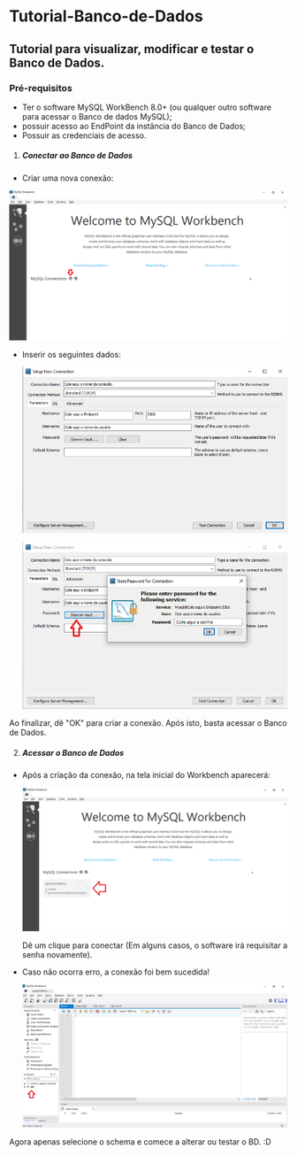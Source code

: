 # Tutorial-Banco-de-Dados

## Tutorial para visualizar, modificar e testar o Banco de Dados.



### Pré-requisitos

- Ter o software MySQL WorkBench 8.0+ (ou qualquer outro software para acessar o Banco de dados MySQL);
- possuir acesso ao EndPoint da instância do Banco de Dados;
- Possuir as credenciais de acesso.



1. ##### Conectar ao Banco de Dados

- Criar uma nova conexão:

![Nova conexão](img/prnt-1.png)

- Inserir os seguintes dados:

  ![Insersão de dados (conexão)](img/prnt-2.png)             

  ![Insersão de dados (conexão)](img/prnt-3.png)

Ao finalizar, dê "OK" para criar a conexão. Após isto, basta acessar o Banco de Dados.



2. ##### Acessar o Banco de Dados

- Após a criação da conexão, na tela inicial do Workbench aparecerá:

  ![conexão criada](img/prnt-4.png)

  Dê um clique para conectar (Em alguns casos, o software irá requisitar a senha novamente).

- Caso não ocorra erro, a conexão foi bem sucedida!

  ![Conexão sucedida](img/prnt-5.png)

Agora apenas selecione o schema e comece a alterar ou testar o BD. :D

